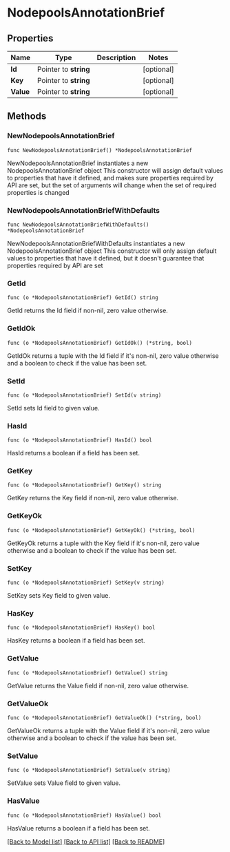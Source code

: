 # NodepoolsAnnotationBrief

## Properties

Name | Type | Description | Notes
------------ | ------------- | ------------- | -------------
**Id** | Pointer to **string** |  | [optional] 
**Key** | Pointer to **string** |  | [optional] 
**Value** | Pointer to **string** |  | [optional] 

## Methods

### NewNodepoolsAnnotationBrief

`func NewNodepoolsAnnotationBrief() *NodepoolsAnnotationBrief`

NewNodepoolsAnnotationBrief instantiates a new NodepoolsAnnotationBrief object
This constructor will assign default values to properties that have it defined,
and makes sure properties required by API are set, but the set of arguments
will change when the set of required properties is changed

### NewNodepoolsAnnotationBriefWithDefaults

`func NewNodepoolsAnnotationBriefWithDefaults() *NodepoolsAnnotationBrief`

NewNodepoolsAnnotationBriefWithDefaults instantiates a new NodepoolsAnnotationBrief object
This constructor will only assign default values to properties that have it defined,
but it doesn't guarantee that properties required by API are set

### GetId

`func (o *NodepoolsAnnotationBrief) GetId() string`

GetId returns the Id field if non-nil, zero value otherwise.

### GetIdOk

`func (o *NodepoolsAnnotationBrief) GetIdOk() (*string, bool)`

GetIdOk returns a tuple with the Id field if it's non-nil, zero value otherwise
and a boolean to check if the value has been set.

### SetId

`func (o *NodepoolsAnnotationBrief) SetId(v string)`

SetId sets Id field to given value.

### HasId

`func (o *NodepoolsAnnotationBrief) HasId() bool`

HasId returns a boolean if a field has been set.

### GetKey

`func (o *NodepoolsAnnotationBrief) GetKey() string`

GetKey returns the Key field if non-nil, zero value otherwise.

### GetKeyOk

`func (o *NodepoolsAnnotationBrief) GetKeyOk() (*string, bool)`

GetKeyOk returns a tuple with the Key field if it's non-nil, zero value otherwise
and a boolean to check if the value has been set.

### SetKey

`func (o *NodepoolsAnnotationBrief) SetKey(v string)`

SetKey sets Key field to given value.

### HasKey

`func (o *NodepoolsAnnotationBrief) HasKey() bool`

HasKey returns a boolean if a field has been set.

### GetValue

`func (o *NodepoolsAnnotationBrief) GetValue() string`

GetValue returns the Value field if non-nil, zero value otherwise.

### GetValueOk

`func (o *NodepoolsAnnotationBrief) GetValueOk() (*string, bool)`

GetValueOk returns a tuple with the Value field if it's non-nil, zero value otherwise
and a boolean to check if the value has been set.

### SetValue

`func (o *NodepoolsAnnotationBrief) SetValue(v string)`

SetValue sets Value field to given value.

### HasValue

`func (o *NodepoolsAnnotationBrief) HasValue() bool`

HasValue returns a boolean if a field has been set.


[[Back to Model list]](../README.md#documentation-for-models) [[Back to API list]](../README.md#documentation-for-api-endpoints) [[Back to README]](../README.md)



